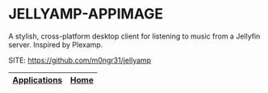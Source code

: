 # JELLYAMP-APPIMAGE
 
 A stylish, cross-platform desktop client for listening to music 
 from a Jellyfin server. Inspired by Plexamp.
 
 SITE: https://github.com/m0ngr31/jellyamp

 | [Applications](https://portable-linux-apps.github.io/apps.html) | [Home](https://portable-linux-apps.github.io)
 | --- | --- |
